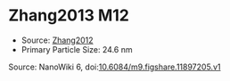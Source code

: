 <a name="material" />

# Zhang2013 M12
<script type="application/ld+json">
  {
    "@context": "https://schema.org/",
    "@type": "ChemicalSubstance",
    "@id": "https://egonw.github.io/nanowiki/nanowiki317.html#material",
    "http://purl.org/dc/terms/conformsTo":
      {
        "@type": "CreativeWork",
        "@id": "https://bioschemas.org/profiles/ChemicalSubstance/0.4-RELEASE/"
      },
    "identfier": "317",
    "name": "Zhang2013 M12",
    "url": "https://egonw.github.io/nanowiki/nanowiki317.html#material",
    "sameAs": "http://127.0.0.1/mediawiki/index.php/Special:URIResolver/Zhang2013_M12"
  }
</script>


* Source: [Zhang2012](articleZhang2012.md)
* Primary Particle Size: 24.6 nm


Source: NanoWiki 6, doi:[10.6084/m9.figshare.11897205.v1](https://doi.org/10.6084/m9.figshare.11897205.v1)
